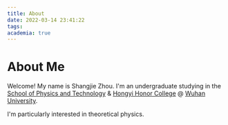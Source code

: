 ```yaml
---
title: About
date: 2022-03-14 23:41:22
tags:
academia: true
---
```

# About Me
Welcome! My name is Shangjie Zhou. I'm an undergraduate studying in the [School of Physics and Technology](https://physics.whu.edu.cn/) & [Hongyi Honor College](https://hyxt.whu.edu.cn/) @ [Wuhan University](https://www.whu.edu.cn/).

I'm particularly interested in theoretical physics.